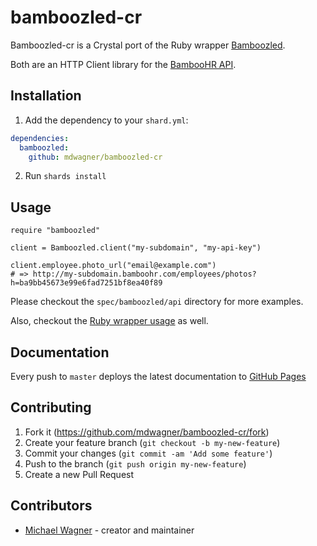 # bamboozled-cr

Bamboozled-cr is a Crystal port of the Ruby wrapper [Bamboozled](https://github.com/method-inc/bamboozled).

Both are an HTTP Client library for the [BambooHR API](https://documentation.bamboohr.com/docs).

## Installation

1. Add the dependency to your `shard.yml`:

```yml
dependencies:
  bamboozled:
    github: mdwagner/bamboozled-cr
```

2. Run `shards install`

## Usage

```crystal
require "bamboozled"

client = Bamboozled.client("my-subdomain", "my-api-key")

client.employee.photo_url("email@example.com")
# => http://my-subdomain.bamboohr.com/employees/photos?h=ba9bb45673e99e6fad7251bf8ea40f89
```

Please checkout the `spec/bamboozled/api` directory for more examples.

Also, checkout the [Ruby wrapper usage](https://github.com/Skookum/bamboozled#usage) as well.

## Documentation

Every push to `master` deploys the latest documentation to [GitHub Pages](https://mdwagner.github.io/bamboozled-cr/)

## Contributing

1. Fork it (<https://github.com/mdwagner/bamboozled-cr/fork>)
2. Create your feature branch (`git checkout -b my-new-feature`)
3. Commit your changes (`git commit -am 'Add some feature'`)
4. Push to the branch (`git push origin my-new-feature`)
5. Create a new Pull Request

## Contributors

- [Michael Wagner](https://github.com/mdwagner) - creator and maintainer
